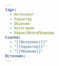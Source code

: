 ```yaml
---
tags:
  - Интеллект
  - Характер
  - Обаяние
  - Категория
  - Навык/ШколаПрироды
Ссылки:
  - "[[Интеллект]]"
  - "[[Характер]]"
  - "[[Обаяние]]"
Источник:
---
```

